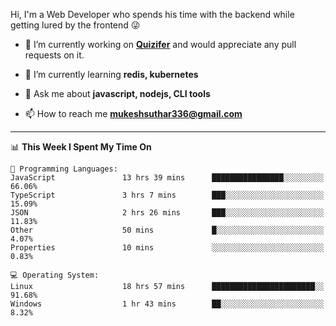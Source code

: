 Hi, I'm a Web Developer who spends his time with the backend while getting lured by the frontend 😜

- 🔭 I’m currently working on **[Quizifer](https://github.com/SutharMukesh/Quizifer/)** and would appreciate any pull requests on it.

- 🌱 I’m currently learning **redis, kubernetes**

- 💬 Ask me about **javascript, nodejs, CLI tools**

- 📫 How to reach me **mukeshsuthar336@gmail.com**

---
<!--START_SECTION:waka-->
📊 **This Week I Spent My Time On** 

```text
💬 Programming Languages: 
JavaScript               13 hrs 39 mins      ████████████████░░░░░░░░░   66.06% 
TypeScript               3 hrs 7 mins        ███░░░░░░░░░░░░░░░░░░░░░░   15.09% 
JSON                     2 hrs 26 mins       ███░░░░░░░░░░░░░░░░░░░░░░   11.83% 
Other                    50 mins             █░░░░░░░░░░░░░░░░░░░░░░░░   4.07% 
Properties               10 mins             ░░░░░░░░░░░░░░░░░░░░░░░░░   0.83%

💻 Operating System: 
Linux                    18 hrs 57 mins      ███████████████████████░░   91.68% 
Windows                  1 hr 43 mins        ██░░░░░░░░░░░░░░░░░░░░░░░   8.32%

```


<!--END_SECTION:waka-->
